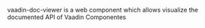 vaadin-doc-viewer is a web component which allows visualize the documented API of Vaadin Componentes
